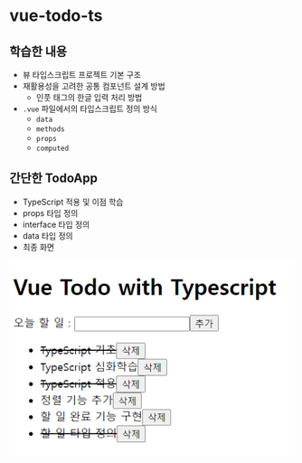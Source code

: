 # vue-todo-ts

## 학습한 내용
- 뷰 타입스크립트 프로젝트 기본 구조
- 재활용성을 고려한 공통 컴포넌트 설계 방법
  - 인풋 태그의 한글 입력 처리 방법
- <code>.vue</code> 파일에서의 타입스크립트 정의 방식
  - <code>data</code>
  - <code>methods</code>
  - <code>props</code>
  - <code>computed</code>

## 간단한 TodoApp
- TypeScript 적용 및 이점 학습
- props 타입 정의
- interface 타입 정의
- data 타입 정의
- 최종 화면
<img src="UI/Todo-Ts.png">